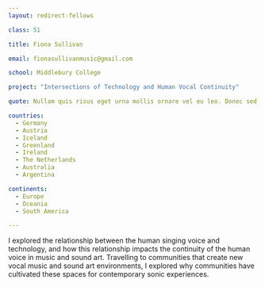 ```yaml
---
layout: redirect-fellows

class: 51

title: Fiona Sullivan

email: fionasullivanmusic@gmail.com

school: Middlebury College

project: "Intersections of Technology and Human Vocal Continuity"

quote: Nullam quis risus eget urna mollis ornare vel eu leo. Donec sed odio dui.

countries:
  - Germany
  - Austria
  - Iceland
  - Greenland
  - Ireland
  - The Netherlands
  - Australia
  - Argentina

continents:
  - Europe
  - Oceania
  - South America

---
```


I explored the relationship between the human singing voice and technology, and how this relationship impacts the continuity of the human voice in music and sound art. Travelling to communities that create new vocal music and sound art environments, I explored why communities have cultivated these spaces for contemporary sonic experiences.
